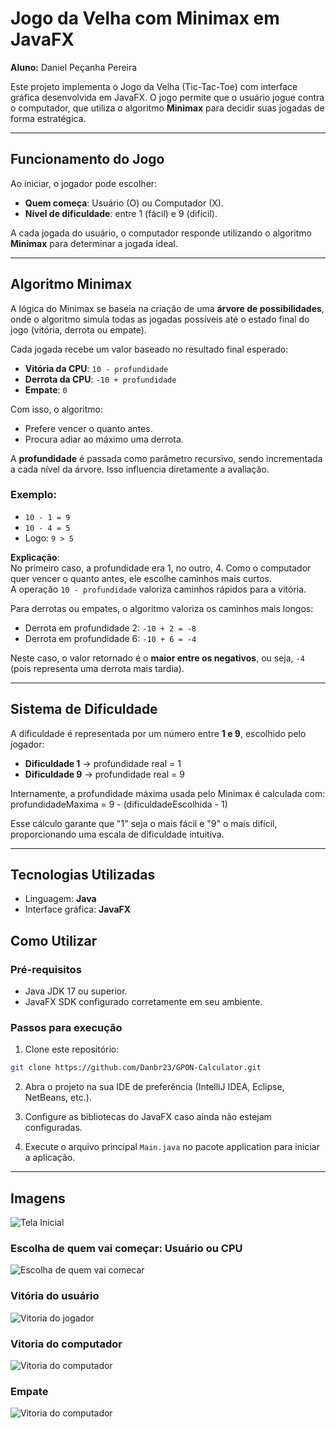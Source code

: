 # Jogo da Velha com Minimax em JavaFX

**Aluno:** Daniel Peçanha Pereira

Este projeto implementa o Jogo da Velha (Tic-Tac-Toe) com interface gráfica desenvolvida em JavaFX. O jogo permite que o usuário jogue contra o computador, que utiliza o algoritmo **Minimax** para decidir suas jogadas de forma estratégica.

---

## Funcionamento do Jogo

Ao iniciar, o jogador pode escolher:

- **Quem começa**: Usuário (O) ou Computador (X).
- **Nível de dificuldade**: entre 1 (fácil) e 9 (difícil).

A cada jogada do usuário, o computador responde utilizando o algoritmo **Minimax** para determinar a jogada ideal.

---

## Algoritmo Minimax

A lógica do Minimax se baseia na criação de uma **árvore de possibilidades**, onde o algoritmo simula todas as jogadas possíveis até o estado final do jogo (vitória, derrota ou empate).

Cada jogada recebe um valor baseado no resultado final esperado:

- **Vitória da CPU**: `10 - profundidade`
- **Derrota da CPU**: `-10 + profundidade`
- **Empate**: `0`

Com isso, o algoritmo:

- Prefere vencer o quanto antes.
- Procura adiar ao máximo uma derrota.

A **profundidade** é passada como parâmetro recursivo, sendo incrementada a cada nível da árvore. Isso influencia diretamente a avaliação.

### Exemplo:

- `10 - 1 = 9`
- `10 - 4 = 5`
- Logo: `9 > 5`

**Explicação**:  
No primeiro caso, a profundidade era 1, no outro, 4. Como o computador quer vencer o quanto antes, ele escolhe caminhos mais curtos.  
A operação `10 - profundidade` valoriza caminhos rápidos para a vitória.

Para derrotas ou empates, o algoritmo valoriza os caminhos mais longos:

- Derrota em profundidade 2: `-10 + 2 = -8`
- Derrota em profundidade 6: `-10 + 6 = -4`

Neste caso, o valor retornado é o **maior entre os negativos**, ou seja, `-4` (pois representa uma derrota mais tardia).

---

## Sistema de Dificuldade

A dificuldade é representada por um número entre **1 e 9**, escolhido pelo jogador:

- **Dificuldade 1** → profundidade real = 1
- **Dificuldade 9** → profundidade real = 9

Internamente, a profundidade máxima usada pelo Minimax é calculada com:<br> profundidadeMaxima = 9 - (dificuldadeEscolhida - 1) 

Esse cálculo garante que "1" seja o mais fácil e "9" o mais difícil, proporcionando uma escala de dificuldade intuitiva.

---
## Tecnologias Utilizadas

* Linguagem: **Java**
* Interface gráfica: **JavaFX**
## Como Utilizar

### Pré-requisitos

* Java JDK 17 ou superior.
* JavaFX SDK configurado corretamente em seu ambiente.

### Passos para execução

1. Clone este repositório:

```bash
git clone https://github.com/Danbr23/GPON-Calculator.git
```

2. Abra o projeto na sua IDE de preferência (IntelliJ IDEA, Eclipse, NetBeans, etc.).

3. Configure as bibliotecas do JavaFX caso ainda não estejam configuradas.

4. Execute o arquivo principal `Main.java` no pacote application para iniciar a aplicação.

---

## Imagens

![Tela Inicial](imgs/Tela_Inicial.png)

### Escolha de quem vai começar: Usuário ou CPU
![Escolha de quem vai comecar](imgs/Escolha_Quem_Comeca.png)

### Vitória do usuário
![Vitoria do jogador](imgs/Vitoria_Usuario.png)

### Vitoria do computador
![Vitoria do computador](imgs/Vitoria_Computador.png)

### Empate
![Vitoria do computador](imgs/Empate.png)
